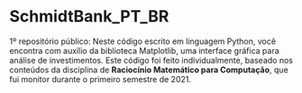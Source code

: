 # SchmidtBank_PT_BR
 1º repositório público: Neste código escrito em linguagem Python, você encontra com auxílio da biblioteca Matplotlib, uma interface gráfica para análise de investimentos.
 Este código foi feito individualmente, baseado nos conteúdos da disciplina de **Raciocínio Matemático para Computação**, que fui monitor durante o primeiro semestre de 2021. 
